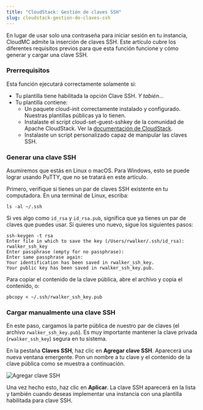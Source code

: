 ```yaml
---
title: "CloudStack: Gestión de claves SSH"
slug: cloudstack-gestion-de-claves-ssh
---
```



En lugar de usar solo una contraseña para iniciar sesión en tu instancia, CloudMC admite la inserción de claves SSH. Este artículo cubre los diferentes requisitos previos para que esta función funcione y cómo generar y cargar una clave SSH.

### Prerrequisitos
Esta función ejecutará correctamente solamente si:
- Tu plantilla tiene habilitada la opción Clave SSH. *Y tabién*...
- Tu plantilla contiene:
    - Un paquete cloud-init correctamente instalado y configurado. Nuestras plantillas públicas ya lo tienen.
    - Instalaste el script cloud-set-guest-sshkey de la comunidad de Apache CloudStack. Ver la [documentación de CloudStack](http://cloudstack-administration.readthedocs.org/en/4.4/virtual_machines.html?highlight=authentication#using-ssh-keys-for-authentication).
   - Instalaste un script personalizado capaz de manipular las claves SSH.

### Generar una clave SSH
Asumiremos que estás en Linux o macOS. Para Windows, esto se puede lograr usando PuTTY, que no se tratará en este artículo.

Primero, verifique si tienes un par de claves SSH existente en tu computadora. En una terminal de Linux, escriba:

```
ls -al ~/.ssh
```

Si ves algo como `id_rsa` y `id_rsa.pub`, significa que ya tienes un par de claves que puedes usar. Si quieres uno nuevo, sigue los siguientes pasos:

```
ssh-keygen -t rsa
Enter file in which to save the key (/Users/rwalker/.ssh/id_rsa): rwalker_ssh_key
Enter passphrase (empty for no passphrase):
Enter same passphrase again:
Your identification has been saved in rwalker_ssh_key.
Your public key has been saved in rwalker_ssh_key.pub.
```

Para copiar el contenido de la clave pública, abre el archivo y copia el contenido, o:

```
pbcopy < ~/.ssh/rwalker_ssh_key.pub
```

### Cargar manualmente una clave SSH
En este paso, cargamos la parte pública de nuestro par de claves (el archivo `rwalker_ssh_key.pub`). Es muy importante mantener la clave privada (`rwalker_ssh_key`) segura en tu sistema.

En la pestaña **Claves SSH**, haz clic en **Agregar clave SSH**. Aparecerá una nueva ventana emergente. Pon un nombre a tu clave y el contenido de la clave pública como se muestra a continuación.

![Agregar clave SSH](/assets/add-an-ssh-key-en.jpeg)

Una vez hecho esto, haz clic en **Aplicar**. La clave SSH aparecerá en la lista y también cuando deseas implementar una instancia con una plantilla habilitada para clave SSH.
